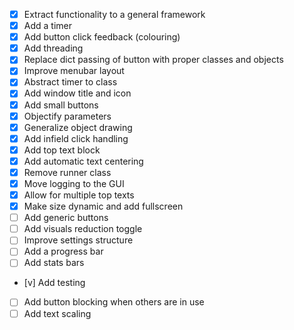 - [x] Extract functionality to a general framework
- [x] Add a timer
- [x] Add button click feedback (colouring)
- [x] Add threading
- [x] Replace dict passing of button with proper classes and objects
- [x] Improve menubar layout
- [x] Abstract timer to class
- [x] Add window title and icon
- [x] Add small buttons
- [x] Objectify parameters
- [x] Generalize object drawing
- [x] Add infield click handling
- [x] Add top text block
- [x] Add automatic text centering
- [x] Remove runner class
- [x] Move logging to the GUI
- [x] Allow for multiple top texts
- [x] Make size dynamic and add fullscreen
- [ ] Add generic buttons
- [ ] Add visuals reduction toggle
- [ ] Improve settings structure
- [ ] Add a progress bar
- [ ] Add stats bars
- [v] Add testing
- [ ] Add button blocking when others are in use
- [ ] Add text scaling
